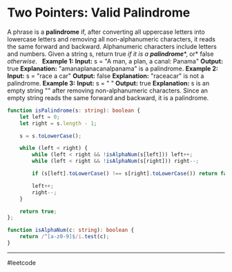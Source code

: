 # Two Pointers: Valid Palindrome

A phrase is a **palindrome** if, after converting all uppercase letters into lowercase letters and removing all non-alphanumeric characters, it reads the same forward and backward. Alphanumeric characters include letters and numbers.
Given a string s, return true *if it is a* ***palindrome****, or* false *otherwise*.
 
**Example 1:**
**Input:** s = "A man, a plan, a canal: Panama"
**Output:** true
**Explanation:** "amanaplanacanalpanama" is a palindrome.
**Example 2:**
**Input:** s = "race a car"
**Output:** false
**Explanation:** "raceacar" is not a palindrome.
**Example 3:**
**Input:** s = " "
**Output:** true
**Explanation:** s is an empty string "" after removing non-alphanumeric characters.
Since an empty string reads the same forward and backward, it is a palindrome.

```ts
function isPalindrome(s: string): boolean {
    let left = 0;
    let right = s.length - 1;

    s = s.toLowerCase();

    while (left < right) {
        while (left < right && !isAlphaNum(s[left])) left++;
        while (left < right && !isAlphaNum(s[right])) right--;

        if (s[left].toLowerCase() !== s[right].toLowerCase()) return false;

        left++;
        right--;
    }

    return true;
};

function isAlphaNum(c: string): boolean {
    return /^[a-z0-9]$/i.test(c);
}
```

---

#leetcode